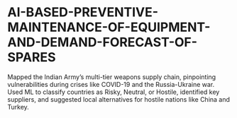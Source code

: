 # AI-BASED-PREVENTIVE-MAINTENANCE-OF-EQUIPMENT-AND-DEMAND-FORECAST-OF-SPARES
Mapped the Indian Army’s multi-tier weapons supply chain, pinpointing vulnerabilities during crises like COVID-19 and the Russia-Ukraine war. Used ML to classify countries as Risky, Neutral, or Hostile, identified key suppliers, and suggested local alternatives for hostile nations like China and Turkey.
